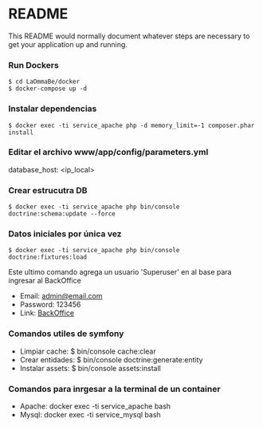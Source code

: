 # README #

This README would normally document whatever steps are necessary to get your application up and running.

### Run Dockers ###
```
$ cd LaOmmaBe/docker 
$ docker-compose up -d
```
### Instalar dependencias ###
```
$ docker exec -ti service_apache php -d memory_limit=-1 composer.phar install
```
### Editar el archivo www/app/config/parameters.yml ###
database_host: <ip_local>

### Crear estrucutra DB ###
```
$ docker exec -ti service_apache php bin/console doctrine:schema:update --force
```
### Datos iniciales por única vez ###
```
$ docker exec -ti service_apache php bin/console doctrine:fixtures:load
```
Este ultimo comando agrega un usuario 'Superuser' en al base para ingresar al BackOffice 
* Email: admin@email.com
* Password: 123456 
* Link: [BackOffice](http://urdapilleta.com/app_dev.php/admin)

### Comandos utiles de symfony ###

* Limpiar cache: $ bin/console cache:clear
* Crear entidades: $ bin/console doctrine:generate:entity
* Instalar assets: $ bin/console assets:install

### Comandos para inrgesar a la terminal de un container ###

* Apache: docker exec -ti service_apache bash
* Mysql: docker exec -ti service_mysql bash
